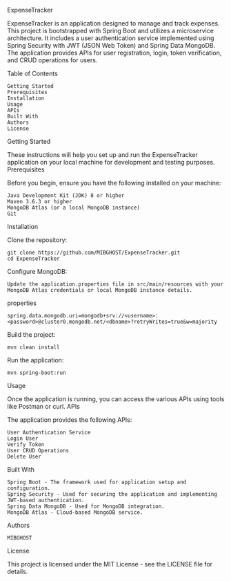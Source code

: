 ExpenseTracker

ExpenseTracker is an application designed to manage and track expenses. This project is bootstrapped with Spring Boot and utilizes a microservice architecture. It includes a user authentication service implemented using Spring Security with JWT (JSON Web Token) and Spring Data MongoDB. The application provides APIs for user registration, login, token verification, and CRUD operations for users.

Table of Contents

    Getting Started
    Prerequisites
    Installation
    Usage
    APIs
    Built With
    Authors
    License

Getting Started

These instructions will help you set up and run the ExpenseTracker application on your local machine for development and testing purposes.
Prerequisites

Before you begin, ensure you have the following installed on your machine:

    Java Development Kit (JDK) 8 or higher
    Maven 3.6.3 or higher
    MongoDB Atlas (or a local MongoDB instance)
    Git

Installation

Clone the repository: 
        
    git clone https://github.com/MIBGHOST/ExpenseTracker.git 
    cd ExpenseTracker

Configure MongoDB:
            
    Update the application.properties file in src/main/resources with your MongoDB Atlas credentials or local MongoDB instance details.

properties

    spring.data.mongodb.uri=mongodb+srv://<username>:<password>@cluster0.mongodb.net/<dbname>?retryWrites=true&w=majority

Build the project:

    mvn clean install
    
Run the application:

    mvn spring-boot:run

Usage

Once the application is running, you can access the various APIs using tools like Postman or curl.
APIs

The application provides the following APIs:
    
    User Authentication Service
    Login User
    Verify Token
    User CRUD Operations
    Delete User

Built With

    Spring Boot - The framework used for application setup and configuration.
    Spring Security - Used for securing the application and implementing JWT-based authentication.
    Spring Data MongoDB - Used for MongoDB integration.
    MongoDB Atlas - Cloud-based MongoDB service.

Authors

    MIBGHOST

License

This project is licensed under the MIT License - see the LICENSE file for details.
